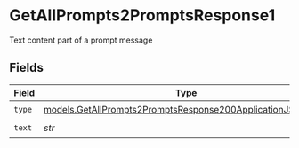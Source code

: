 # GetAllPrompts2PromptsResponse1

Text content part of a prompt message


## Fields

| Field                                                                                                                          | Type                                                                                                                           | Required                                                                                                                       | Description                                                                                                                    |
| ------------------------------------------------------------------------------------------------------------------------------ | ------------------------------------------------------------------------------------------------------------------------------ | ------------------------------------------------------------------------------------------------------------------------------ | ------------------------------------------------------------------------------------------------------------------------------ |
| `type`                                                                                                                         | [models.GetAllPrompts2PromptsResponse200ApplicationJSONType](../models/getallprompts2promptsresponse200applicationjsontype.md) | :heavy_check_mark:                                                                                                             | N/A                                                                                                                            |
| `text`                                                                                                                         | *str*                                                                                                                          | :heavy_check_mark:                                                                                                             | N/A                                                                                                                            |